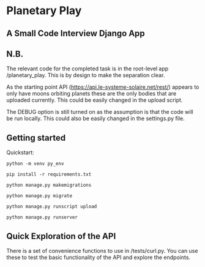 # Planetary Play
## A Small Code Interview Django App

## N.B.
The relevant code for the completed task is in the root-level app /planetary_play. This is by design to make
the separation clear.

As the starting point API (https://api.le-systeme-solaire.net/rest/) appears to only have moons orbiting planets these
are the only bodies that are uploaded currently. This could be easily changed in the upload script.

The DEBUG option is still turned on as the assumption is that the code will be run locally. This
could also be easily changed in the settings.py file.

## Getting started
Quickstart:
```
python -m venv py_env

pip install -r requirements.txt

python manage.py makemigrations

python manage.py migrate

python manage.py runscript upload

python manage.py runserver
```

## Quick Exploration of the API
There is a set of convenience functions to use in /tests/curl.py. You can
use these to test the basic functionality of the API and explore the endpoints.
